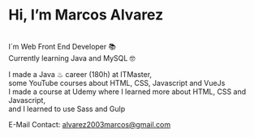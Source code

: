 <h1>Hi, I’m Marcos Alvarez</h1><br>
I´m Web Front End Developer 📚<br>
Currently learning Java and MySQL 🤓<br>

I made a Java ♨ career (180h) at ITMaster, <br>
some YouTube courses about HTML, CSS, Javascript and VueJs <br>
I made a course at Udemy where I learned more about HTML, CSS and Javascript, <br>
and I learned to use Sass and Gulp

E-Mail Contact: alvarez2003marcos@gmail.com



<!---
MarcAlva2003/MarcAlva2003 is a ✨ special ✨ repository because its `README.md` (this file) appears on your GitHub profile.
You can click the Preview link to take a look at your changes.
--->
